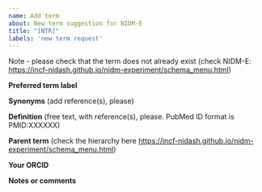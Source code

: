 ```yaml
---
name: Add term
about: New term suggestion for NIDM-E
title: "[NTR]"
labels: 'new term request'
---
```


Note - please check that the term does not already exist (check NIDM-E: https://incf-nidash.github.io/nidm-experiment/schema_menu.html)

**Preferred term label**


**Synonyms** (add reference(s), please)


**Definition** (free text, with reference(s), please. PubMed ID format is PMID:XXXXXX)


**Parent term** (check the hierarchy here https://incf-nidash.github.io/nidm-experiment/schema_menu.html)


**Your ORCID**


**Notes or comments**


